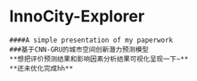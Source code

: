 # InnoCity-Explorer
    ####A simple presentation of my paperwork
    ###基于CNN-GRU的城市空间创新潜力预测模型
    **想把评价预测结果和影响因素分析结果可视化呈现一下~**
    **还未优化完成hh**
